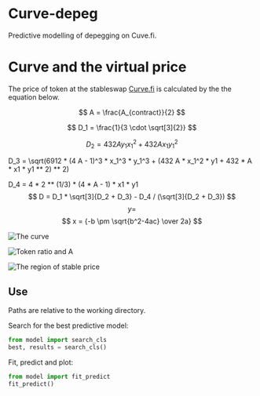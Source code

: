 # Curve-depeg
Predictive modelling of depegging on Cuve.fi.

# Curve and the virtual price

The price of token at the stableswap [Curve.fi](https://curve.fi/) is calculated by the the equation below.

$$  A = \frac{A_{contract}}{2} $$ 

$$  D_1 = \frac{1}{3 \cdot \sqrt[3]{2}} $$
<!-- D_1 = 1 / (3 * 2 ** (1/3)) -->

$$  D_2 = 432 A y_1 x_1^{2} + 432 A x_1 y_1^{2} $$

D_3 = \sqrt(6912 * (4 A - 1)^3 * x_1^3 * y_1^3 + (432 A * x_1^2 * y1 + 432 * A * x1 * y1 ** 2) ** 2)

D_4 = 4 * 2 ** (1/3) * (4 * A - 1) * x1 * y1
$$  D = D_1 * \sqrt[3]{D_2 + D_3} - D_4 / (\sqrt[3]{D_2 + D_3}) $$
$$ y = $$
$$ x = {-b \pm \sqrt{b^2-4ac} \over 2a} $$

![The curve](https://github.com/knasterk/Curve-depeg/blob/main/fig/single_curve.png "The curve and the virtual price")
<!-- <img src="[https://github.com/knasterk/Curve-depeg/blob/main/fig/single_curve.png]" width="100" /> -->

![Token ratio and A](https://github.com/knasterk/Curve-depeg/blob/main/fig/curves_A-tokRatio.png "The effect of token ratio and the A parameter")
<!-- <img src="[https://github.com/knasterk/Curve-depeg/blob/main/fig/curves_A-tokRatio.png]" width="100" /> -->


![The region of stable price](https://github.com/knasterk/Curve-depeg/blob/main/fig/A-tokRatio_vprice.png "Higher A leads to a wider region of stable prices but a sharper drop-off")
<!-- <img src="[https://github.com/knasterk/Curve-depeg/blob/main/fig/A-tokRatio_vprice.png]" width="200" /> -->

## Use
Paths are relative to the working directory.

Search for the best predictive model:
```python
from model import search_cls
best, results = search_cls()
```

Fit, predict and plot:
```python
from model import fit_predict
fit_predict()
```
